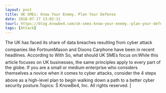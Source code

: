 ```yaml
---
layout: post
title: UK SMEs: Know Your Enemy. Plan Your Defense
date: 2018-07-17 13:02:11
tourl: https://blog.knowbe4.com/uk-smes-know-your-enemy.-plan-your-defense
tags: [Attack]
---
```

The UK has faced its share of data breaches resulting from cyber attack  companies like FortnumMason and Dixons Carphone have been in recent headlines. According to With So, what should UK SMEs focus on:While this article focuses on UK businesses, the same principles apply to every part of the globe. If you are a small or medium enterprise who considers themselves a novice when it comes to cyber attacks, consider the 4 steps above as a high-level plan to begin walking down a path to a better cyber security posture.Topics: Š KnowBe4, Inc. All rights reserved. | 